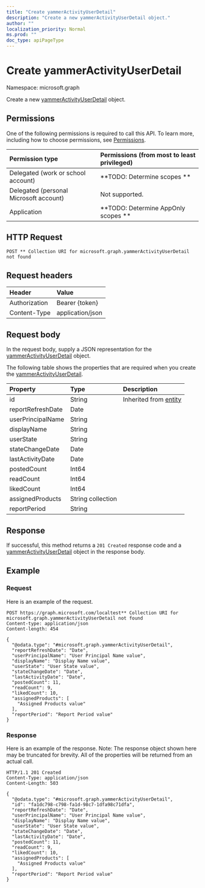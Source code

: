 ```yaml
---
title: "Create yammerActivityUserDetail"
description: "Create a new yammerActivityUserDetail object."
author: ""
localization_priority: Normal
ms.prod: ""
doc_type: apiPageType
---
```


# Create yammerActivityUserDetail

Namespace: microsoft.graph

Create a new [yammerActivityUserDetail](../resources/yammeractivityuserdetail.md) object.

## Permissions
One of the following permissions is required to call this API. To learn more, including how to choose permissions, see [Permissions](/concepts/permissions-reference.md).

|Permission type|Permissions (from most to least privileged)|
|:---|:---|
|Delegated (work or school account)|**TODO: Determine scopes **|
|Delegated (personal Microsoft account)|Not supported.|
|Application|**TODO: Determine AppOnly scopes **|

## HTTP Request
<!-- {
  "blockType": "ignored"
}
-->
``` http
POST ** Collection URI for microsoft.graph.yammerActivityUserDetail not found
```

## Request headers
|Header|Value|
|:---|:---|
|Authorization|Bearer {token}|
|Content-Type|application/json|

## Request body
In the request body, supply a JSON representation for the [yammerActivityUserDetail](../resources/yammeractivityuserdetail.md) object.

The following table shows the properties that are required when you create the [yammerActivityUserDetail](../resources/yammeractivityuserdetail.md).

|Property|Type|Description|
|:---|:---|:---|
|id|String| Inherited from [entity](../resources/entity.md)|
|reportRefreshDate|Date||
|userPrincipalName|String||
|displayName|String||
|userState|String||
|stateChangeDate|Date||
|lastActivityDate|Date||
|postedCount|Int64||
|readCount|Int64||
|likedCount|Int64||
|assignedProducts|String collection||
|reportPeriod|String||



## Response
If successful, this method returns a `201 Created` response code and a [yammerActivityUserDetail](../resources/yammeractivityuserdetail.md) object in the response body.

## Example

### Request
Here is an example of the request.
<!-- {
  "blockType": "request",
  "name": "create_yammeractivityuserdetail_from_"
}
-->
``` http
POST https://graph.microsoft.com/localtest** Collection URI for microsoft.graph.yammerActivityUserDetail not found
Content-type: application/json
Content-length: 454

{
  "@odata.type": "#microsoft.graph.yammerActivityUserDetail",
  "reportRefreshDate": "Date",
  "userPrincipalName": "User Principal Name value",
  "displayName": "Display Name value",
  "userState": "User State value",
  "stateChangeDate": "Date",
  "lastActivityDate": "Date",
  "postedCount": 11,
  "readCount": 9,
  "likedCount": 10,
  "assignedProducts": [
    "Assigned Products value"
  ],
  "reportPeriod": "Report Period value"
}
```

### Response
Here is an example of the response. Note: The response object shown here may be truncated for brevity. All of the properties will be returned from an actual call.
<!-- {
  "blockType": "response",
  "truncated": true,
  "@odata.type": "microsoft.graph.yammeractivityuserdetail"
}
-->
``` http
HTTP/1.1 201 Created
Content-Type: application/json
Content-Length: 503

{
  "@odata.type": "#microsoft.graph.yammerActivityUserDetail",
  "id": "fa1dc798-c798-fa1d-98c7-1dfa98c71dfa",
  "reportRefreshDate": "Date",
  "userPrincipalName": "User Principal Name value",
  "displayName": "Display Name value",
  "userState": "User State value",
  "stateChangeDate": "Date",
  "lastActivityDate": "Date",
  "postedCount": 11,
  "readCount": 9,
  "likedCount": 10,
  "assignedProducts": [
    "Assigned Products value"
  ],
  "reportPeriod": "Report Period value"
}
```

